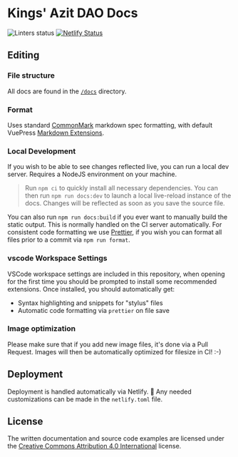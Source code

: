 # Kings' Azit DAO Docs

![Linters status](https://github.com/openlawteam/lao-docs/workflows/Format/badge.svg)
[![Netlify Status](https://api.netlify.com/api/v1/badges/8dd1a66b-ca28-43ee-978d-0a95e7fefff7/deploy-status)](https://app.netlify.com/sites/thelao-docs/deploys)

## Editing

### File structure

All docs are found in the [`/docs`](/docs) directory.

### Format

Uses standard [CommonMark] markdown spec formatting, with default VuePress
[Markdown Extensions].

[commonmark]: https://spec.commonmark.org/current/
[markdown extensions]: https://vuepress.vuejs.org/guide/markdown.html

### Local Development

If you wish to be able to see changes reflected live, you can run a local dev
server. Requires a NodeJS environment on your machine.

> Run `npm ci` to quickly install all necessary dependencies. You can then run
> `npm run docs:dev` to launch a local live-reload instance of the docs. Changes
> will be reflected as soon as you save the source file.

You can also run `npm run docs:build` if you ever want to manually build the
static output. This is normally handled on the CI server automatically. For
consistent code formatting we use [Prettier], if you wish you can format all
files prior to a commit via `npm run format`.

[prettier]: https://prettier.io

### vscode Workspace Settings

VSCode workspace settings are included in this repository, when opening for the
first time you should be prompted to install some recommended extensions. Once
installed, you should automatically get:

- Syntax highlighting and snippets for "stylus" files
- Automatic code formatting via `prettier` on file save

### Image optimization

Please make sure that if you add new image files, it's done via a Pull Request.
Images will then be automatically optimized for filesize in CI! :-)

## Deployment

Deployment is handled automatically via Netlify. :tada: Any needed
customizations can be made in the `netlify.toml` file.

## License

The written documentation and source code examples are licensed under the
[Creative Commons Attribution 4.0 International][license] license.

[license]: https://creativecommons.org/licenses/by/4.0/
